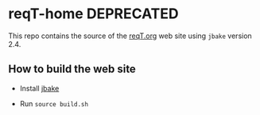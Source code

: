reqT-home DEPRECATED
=========

This repo contains the source of the [reqT.org](http://reqt.org) web site using `jbake` version 2.4.

## How to build the web site

* Install [jbake](https://jbake.org)

* Run `source build.sh`
